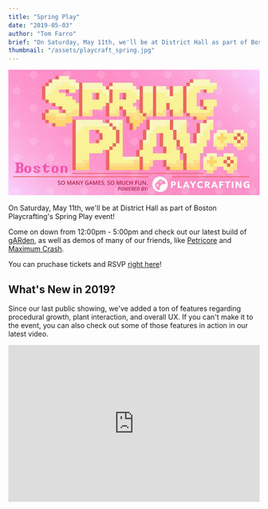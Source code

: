 ```yaml
---
title: "Spring Play"
date: "2019-05-03"
author: "Tom Farro"
brief: "On Saturday, May 11th, we'll be at District Hall as part of Boston Playcrafting's Spring Play event!"
thumbnail: "/assets/playcraft_spring.jpg"
---
```


![playcrafting](../assets/playcraft_spring.jpg)

On Saturday, May 11th, we'll be at District Hall as part of Boston Playcrafting's Spring Play event!

<!--more-->

Come on down from 12:00pm - 5:00pm and check out our latest build of [gARden][garden], as well as demos of many of our friends, like [Petricore][petricore] and [Maximum Crash][maxcrash].

You can pruchase tickets and RSVP [right here][rsvp]!

## What's New in 2019?

Since our last public showing, we've added a ton of features regarding procedural growth, plant interaction, and overall UX. If you can't make it to the event, you can also check out some of those features in action in our latest video.

<iframe width="100%" height="315" src="https://www.youtube.com/embed/r6fwPkCOyX8" frameborder="0" allow="accelerometer; autoplay; encrypted-media; gyroscope; picture-in-picture" allowfullscreen></iframe>


[garden]: ../games/garden
[contact]: ../about/
[maxcrash]: https://maximumcrash.com/beckerderby/
[petricore]: http://dogfight.petricoregames.com/
[rsvp]: https://www.eventbrite.com/e/spring-play-boston-game-expo-tickets-59897726713
